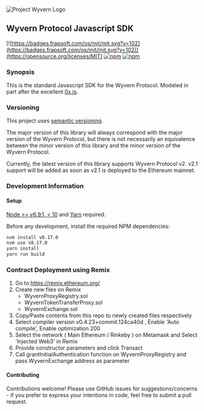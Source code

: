 ![Project Wyvern Logo](https://media.githubusercontent.com/media/ProjectWyvern/wyvern-branding/master/logo/logo-square-red-transparent-200x200.png?raw=true "Project Wyvern Logo")

## Wyvern Protocol Javascript SDK

[![https://badges.frapsoft.com/os/mit/mit.svg?v=102](https://badges.frapsoft.com/os/mit/mit.svg?v=102)](https://opensource.org/licenses/MIT) [![npm](https://img.shields.io/npm/v/wyvern-js.svg)](https://www.npmjs.com/package/wyvern-js) [![npm](https://img.shields.io/npm/dt/wyvern-js.svg)](https://www.npmjs.com/package/wyvern-js)

### Synopsis

This is the standard Javascript SDK for the Wyvern Protocol. Modeled in part after the excellent [0x.js](https://github.com/0xProject/0x.js).

### Versioning

This project uses [semantic versioning](https://semver.org/).

The major version of this library will always correspond with the major version of the Wyvern Protocol, but there is not necessarily an equivalence between the minor version of this library and the minor version of the Wyvern Protocol.

Currently, the latest version of this library supports Wyvern Protocol v2. v2.1 support will be added as soon as v2.1 is deployed to the Ethereum mainnet.

### Development Information

#### Setup

[Node >= v6.9.1, < 10](https://nodejs.org/en/) and [Yarn](https://yarnpkg.com/en/) required.

Before any development, install the required NPM dependencies:

```bash
nvm install v8.17.0
nvm use v8.17.0
yarn install
yarn run build
```

### Contract Deployment using Remix
1. Go to https://remix.ethereum.org/
2. Create new files on Remix
    - WyvernProxyRegistry.sol
    - WyvernTokenTransferProxy.sol
    - WyvernExchange.sol
3. Copy/Paste contents from this repo to newly created files respectively
3. Select compiler version v0.4.23+commit.124ca40d , Enable 'Auto compile', Enable optimization 200
4. Select the network ( Main Ethereum / Rinkeby ) on Metamask and Select 'Injected Web3' in Remix
5. Provide constructor parameters and click Transact
6. Call grantInitialAuthentication function on WyvernProxyRegistry and pass WyvernExchange address as parameter

#### Contributing

Contributions welcome! Please use GitHub issues for suggestions/concerns - if you prefer to express your intentions in code, feel free to submit a pull request.
